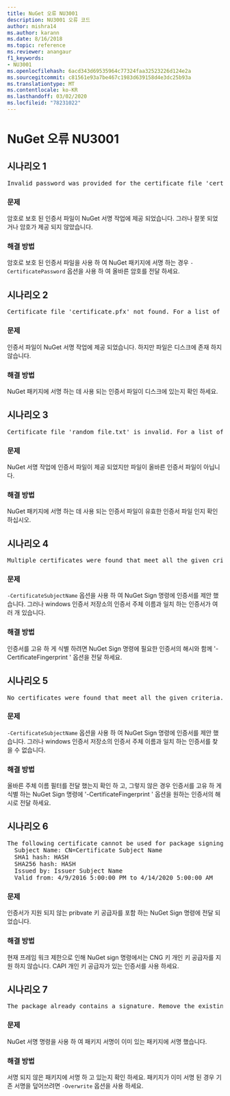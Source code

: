 ```yaml
---
title: NuGet 오류 NU3001
description: NU3001 오류 코드
author: mishra14
ms.author: karann
ms.date: 8/16/2018
ms.topic: reference
ms.reviewer: anangaur
f1_keywords:
- NU3001
ms.openlocfilehash: 6acd343d69535964c77324faa32523226d124e2a
ms.sourcegitcommit: c81561e93a7be467c1983d639158d4e3dc25b93a
ms.translationtype: MT
ms.contentlocale: ko-KR
ms.lasthandoff: 03/02/2020
ms.locfileid: "78231022"
---
```

# <a name="nuget-error-nu3001"></a>NuGet 오류 NU3001

## <a name="scenario-1"></a>시나리오 1

<pre>Invalid password was provided for the certificate file 'certificate.pfx'. Provide a valid password using the '-CertificatePassword' option.</pre>

### <a name="issue"></a>문제

암호로 보호 된 인증서 파일이 NuGet 서명 작업에 제공 되었습니다. 그러나 잘못 되었거나 암호가 제공 되지 않았습니다.


### <a name="solution"></a>해결 방법

암호로 보호 된 인증서 파일을 사용 하 여 NuGet 패키지에 서명 하는 경우 `-CertificatePassword` 옵션을 사용 하 여 올바른 암호를 전달 하세요.



## <a name="scenario-2"></a>시나리오 2

<pre>Certificate file 'certificate.pfx' not found. For a list of accepted ways to provide a certificate, visit https://docs.nuget.org/docs/reference/command-line-reference.</pre>

### <a name="issue"></a>문제

인증서 파일이 NuGet 서명 작업에 제공 되었습니다. 하지만 파일은 디스크에 존재 하지 않습니다.


### <a name="solution"></a>해결 방법

NuGet 패키지에 서명 하는 데 사용 되는 인증서 파일이 디스크에 있는지 확인 하세요.



## <a name="scenario-3"></a>시나리오 3

<pre>Certificate file 'random_file.txt' is invalid. For a list of accepted ways to provide a certificate, visit https://docs.nuget.org/docs/reference/command-line-reference.</pre>

### <a name="issue"></a>문제

NuGet 서명 작업에 인증서 파일이 제공 되었지만 파일이 올바른 인증서 파일이 아닙니다.


### <a name="solution"></a>해결 방법

NuGet 패키지에 서명 하는 데 사용 되는 인증서 파일이 유효한 인증서 파일 인지 확인 하십시오.



## <a name="scenario-4"></a>시나리오 4

<pre>Multiple certificates were found that meet all the given criteria. Use the '-CertificateFingerprint' option with the hash of the desired certificate.</pre>

### <a name="issue"></a>문제

`-CertificateSubjectName` 옵션을 사용 하 여 NuGet Sign 명령에 인증서를 제안 했습니다. 그러나 windows 인증서 저장소의 인증서 주체 이름과 일치 하는 인증서가 여러 개 있습니다.


### <a name="solution"></a>해결 방법

인증서를 고유 하 게 식별 하려면 NuGet Sign 명령에 필요한 인증서의 해시와 함께 '-CertificateFingerprint ' 옵션을 전달 하세요.



## <a name="scenario-5"></a>시나리오 5

<pre>No certificates were found that meet all the given criteria. For a list of accepted ways to provide a certificate, visit https://docs.nuget.org/docs/reference/command-line-reference.</pre>

### <a name="issue"></a>문제

`-CertificateSubjectName` 옵션을 사용 하 여 NuGet Sign 명령에 인증서를 제안 했습니다. 그러나 windows 인증서 저장소의 인증서 주체 이름과 일치 하는 인증서를 찾을 수 없습니다.


### <a name="solution"></a>해결 방법

올바른 주체 이름 필터를 전달 했는지 확인 하 고, 그렇지 않은 경우 인증서를 고유 하 게 식별 하는 NuGet Sign 명령에 '-CertificateFingerprint ' 옵션을 원하는 인증서의 해시로 전달 하세요.



## <a name="scenario-6"></a>시나리오 6

<pre>The following certificate cannot be used for package signing as the private key provider is unsupported:
  Subject Name: CN=Certificate Subject Name
  SHA1 hash: HASH
  SHA256 hash: HASH
  Issued by: Issuer Subject Name
  Valid from: 4/9/2016 5:00:00 PM to 4/14/2020 5:00:00 AM</pre>

### <a name="issue"></a>문제

인증서가 지원 되지 않는 pribvate 키 공급자를 포함 하는 NuGet Sign 명령에 전달 되었습니다. 


### <a name="solution"></a>해결 방법

현재 프레임 워크 제한으로 인해 NuGet sign 명령에서는 CNG 키 개인 키 공급자를 지원 하지 않습니다. CAPI 개인 키 공급자가 있는 인증서를 사용 하세요.



## <a name="scenario-7"></a>시나리오 7

<pre>The package already contains a signature. Remove the existing signature before adding a new signature.</pre>

### <a name="issue"></a>문제

NuGet 서명 명령을 사용 하 여 패키지 서명이 이미 있는 패키지에 서명 했습니다.


### <a name="solution"></a>해결 방법

서명 되지 않은 패키지에 서명 하 고 있는지 확인 하세요. 패키지가 이미 서명 된 경우 기존 서명을 덮어쓰려면 `-Overwrite` 옵션을 사용 하세요.


